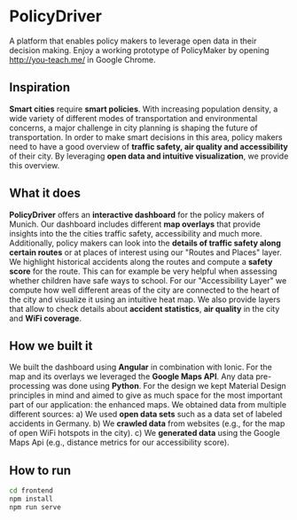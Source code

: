 # PolicyDriver
A platform that enables policy makers to leverage open data in their decision making.
Enjoy a working prototype of PolicyMaker by opening http://you-teach.me/ in Google Chrome.

## Inspiration
**Smart cities** require **smart policies**. With increasing population density, a wide variety of different modes of transportation and environmental concerns, a major challenge in city planning is shaping the future of transportation. In order to make smart decisions in this area, policy makers need to have a good overview of **traffic safety, air quality and accessibility** of their city. By leveraging **open data and intuitive visualization**, we provide this overview.

## What it does
**PolicyDriver** offers an **interactive dashboard** for the policy makers of Munich. Our dashboard includes different **map overlays** that provide insights into the the cities traffic safety, accessibility and much more.
Additionally, policy makers can look into the **details of traffic safety along certain routes** or at places of interest using our "Routes and Places" layer. We highlight historical accidents along the routes and compute a **safety score** for the route. This can for example be very helpful when assessing whether children have safe ways to school.
For our "Accessibility Layer" we compute how well different areas of the city are connected to the heart of the city and visualize it using an intuitive heat map.
We also provide layers that allow to check details about **accident statistics**, **air quality** in the city and **WiFi coverage**.

## How we built it
We built the dashboard using **Angular** in combination with Ionic. For the map and its overlays we leveraged the **Google Maps API**.  Any data pre-processing was done using **Python**.
For the design we kept Material Design principles in mind and aimed to give as much space for the most important part of our application: the enhanced maps.
We obtained data from multiple different sources:
a) We used **open data sets** such as a data set of labeled accidents in Germany.
b) We **crawled data** from websites (e.g., for the map of open WiFi hotspots in the city).
c) We **generated data** using the Google Maps Api (e.g., distance metrics for our accessibility score).

## How to run
```bash
cd frontend
npm install
npm run serve
```
